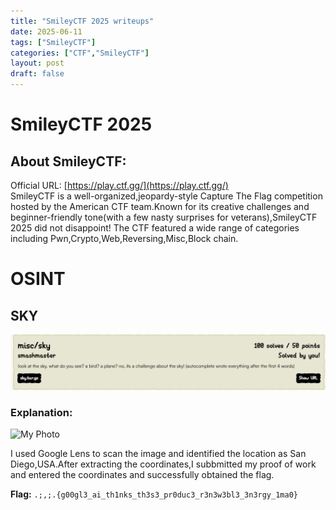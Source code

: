 ```yaml
---
title: "SmileyCTF 2025 writeups"
date: 2025-06-11
tags: ["SmileyCTF"]
categories: ["CTF","SmileyCTF"]
layout: post
draft: false
---
```


# **SmileyCTF 2025**


## **About SmileyCTF:**
Official URL: [https://play.ctf.gg/](https://play.ctf.gg/)  <br>
SmileyCTF is a well-organized,jeopardy-style Capture The Flag competition hosted by the 
American CTF team.Known for its creative challenges and beginner-friendly tone(with a few nasty surprises for veterans),SmileyCTF 2025 did not disappoint! The CTF featured a wide range of categories including Pwn,Crypto,Web,Reversing,Misc,Block chain.



# OSINT

## SKY

![alt text](/assets/img/Skychallenge.png)


### Explanation:

<img src="/assets/img/challenge.png" alt="My Photo" width="300" height="200" />

I used Google Lens to scan the image and identified the location as San Diego,USA.After extracting the coordinates,I subbmitted my proof of work and entered the coordinates and successfully obtained the flag.




**Flag:** `.;,;.{g00gl3_ai_th1nks_th3s3_pr0duc3_r3n3w3bl3_3n3rgy_1ma0}`


